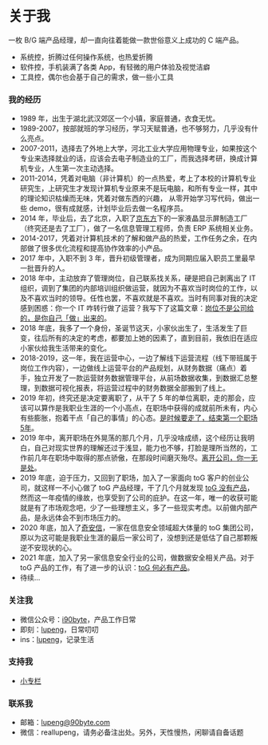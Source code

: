 # 关于我

一枚 B/G 端产品经理，却一直向往着能做一款世俗意义上成功的 C 端产品。

- 系统控，折腾过任何操作系统，也热爱折腾
- 软件控，手机装满了各类 App，有轻微的用户体验及视觉洁癖
- 工具控，偶尔也会基于自己的需求，做一些小工具

### 我的经历

- 1989 年，出生于湖北武汉郊区一个小镇，家庭普通，衣食无忧。
- 1989-2007，按部就班的学习经历，学习天赋普通，也不够努力，几乎没有什么亮点。
- 2007-2011，选择去了外地上大学，河北工业大学应用物理专业，如果按这个专业来选择就业的话，应该会去电子制造业的工厂，而我选择考研，换成计算机专业，人生第一次主动选择。
- 2011-2014，凭着对电脑（非计算机）的一点热爱，考上了本校的计算机专业研究生，上研究生才发现计算机专业原来不是玩电脑，和所有专业一样，其中的理论知识枯燥而无味，凭着对做东西的兴趣， 从零开始学习写代码，做出一些 demo，很有成就感，计划毕业后去做一名程序员。
- 2014 年，毕业后，去了北京，入职了[京东方](https://boe.com/)下的一家液晶显示屏制造工厂（终究还是去了工厂），做了一名信息管理工程师，负责 ERP 系统相关业务。
- 2014-2017，凭着对计算机技术的了解和做产品的热爱，工作任务之余，在内部做了很多优化流程和提高协作效率的小产品。
- 2017 年中，入职不到 3 年，晋升初级管理者，成为同期应届入职员工里最早一批晋升的人。
- 2018 年中，主动放弃了管理岗位，自己联系找关系，硬是把自己剥离出了 IT 组织，调到了集团的内部培训组织做运营，就因为不喜欢当时岗位的工作，以及不喜欢当时的领导。任性也罢，不喜欢就是不喜欢。当时有同事对我的决定感到困惑：你一个 IT 咋转行做了运营？我写下了这篇文章：[岗位不是公司给的，是你自己「做」出来的](https://mp.weixin.qq.com/s?__biz=MjM5MDQ4NjUwMg==&mid=2649196982&idx=1&sn=2f542607fddecffee6e0551e2340f3be&chksm=be57333f8920ba29f66902c34f67e4b1cdebf5caceed924c722ef270b3a7267c11a8717ec7c4&token=1514755018&lang=zh_CN#rd)。
- 2018 年底，我多了一个身份，圣诞节这天，小家伙出生了，生活发生了巨变，往后所有的决定的考虑，都要加上她的因素了，直到目前，我依旧在适应小家伙给我生活带来的变化。
- 2018-2019，这一年，我在运营中心，一边了解线下运营流程（线下带班属于岗位工作内容），一边做线上运营平台的产品规划，从财务数据（痛点）着手，独立开发了一款运营财务数据管理平台，从前场数据收集，到数据汇总整理，到数据可视化报表，将运营过程中的财务数据全部搬到了线上。
- 2019 年初，终究还是决定要离职了，从干了 5 年的单位离职，走的那会，应该可以算作是我职业生涯的一个小高点，在职场中获得的成就前所未有，内心有些膨胀，抱着干点「自己的事情」的心态。[是时候要走了，结束第一个职场5年](https://mp.weixin.qq.com/s?__biz=MjM5MDQ4NjUwMg==&mid=2649197072&idx=1&sn=511e81273e8504587587237b501cfc5a&chksm=be5730998920b98fbc54ed095807f9ea853cc37d191b69a62746c6a4013714983a5e82d0ad43&token=1514755018&lang=zh_CN#rd)。
- 2019 年中，离开职场在外晃荡的那几个月，几乎没啥成绩，这个经历让我明白，自己对现实世界的理解还过于浅显，能力也不够，打脸是理所当然的，工作前几年在职场中取得的那点骄傲，在那段时间磨灭殆尽。[离开公司，你一无是处](https://mp.weixin.qq.com/s?__biz=MjM5MDQ4NjUwMg==&mid=2649197088&idx=1&sn=b2297a4e06389decd5de446ccf713059&chksm=be5730a98920b9bfb62d7f29e7cfd64cc50f8e271f5c877e06b6458f2d240699bfc77c98907f&token=1514755018&lang=zh_CN#rd)。
- 2019 年底，迫于压力，又回到了职场，加入了一家面向 toG 客户的创业公司，就这样一不小心做了 toG 产品经理，干了几个月就发现 [toG 没有产品](https://mp.weixin.qq.com/mp/appmsgalbum?__biz=MjM5MDQ4NjUwMg==&action=getalbum&album_id=1583605393820286976&scene=173&from_msgid=2649198594&from_itemidx=1&count=3&nolastread=1#wechat_redirect)，然而这一年疫情的缘故，也享受到了公司的庇护。在这一年，唯一的收获可能就是有了市场观念吧，少了一些理想主义，多了一些现实考虑。以前做内部产品，是永远体会不到市场压力的。
- 2020 年底，加入了[奇安信](https://mp.weixin.qq.com/s?__biz=MjM5MDQ4NjUwMg==&mid=2649197927&idx=1&sn=47c25865cec190e10f7d38e29f8c8212&chksm=be5737ee8920bef8c053d8cd193d9857984798a2c66e417909ee3e604176cb1cc7076c6b8128&token=1514755018&lang=zh_CN#rd)，一家在信息安全领域超大体量的 toG 集团公司，原以为这可能是我职业生涯的最后一家公司了，没想到还是低估了自己那颗叛逆不安现状的心。
- 2021 年底，加入了另一家信息安全行业的公司，做数据安全相关产品。对于 toG 产品的工作，有了进一步的认识：[toG 何必有产品](https://mp.weixin.qq.com/s?__biz=MjM5MDQ4NjUwMg==&mid=2649198768&idx=1&sn=437b0682692fc34d24cc68ec663d06e7&chksm=be572a398920a32f4dbb832dfecb37f7339b8f8041557cb0d2b4a92116c14dca515bafc9e9f7&payreadticket=HBCwAWDAci3Zz6Jlwzn_4fBdIuQZJ-oeaHpg-RGpp634T-uwKfuCM7toMsHwRMJLe5c6ozI#rd)。
- 待续...

### 关注我

- 微信公众号：[i90byte](http://mp.weixin.qq.com/s?__biz=MjM5MDQ4NjUwMg==&mid=2649198549&idx=1&sn=632d4d005ec3efa9b7400bbca5a2a60c&chksm=be57355c8920bc4af1487ee4c648e97ed191838927215b4f7aa833654c1644e82441406563ec#rd)，产品工作日常
- 即刻：[lupeng]()，日常叨叨
- ins：[lupeng](https://www.instagram.com/pengloo53/)，记录生活

### 支持我

- [小专栏](https://xiaozhuanlan.com/lupeng?rel=lupeng)


### 联系我

- 邮箱：lupeng@90byte.com
- 微信：reallupeng，请务必备注出处。另外，天性慢热，闲聊请自备话题